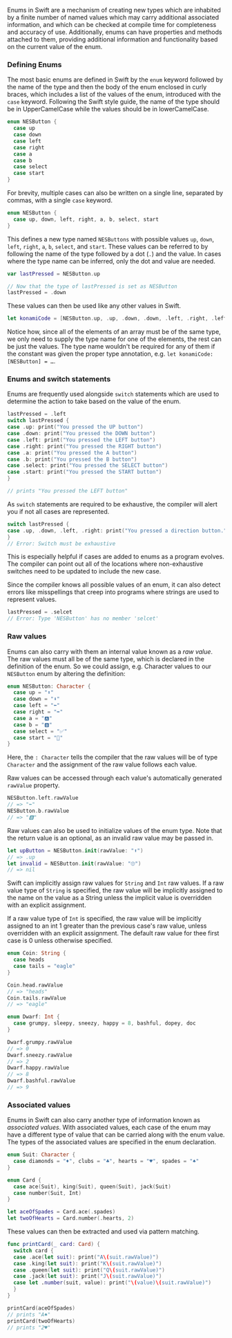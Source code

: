 Enums in Swift are a mechanism of creating new types which are inhabited by a finite number of named values which may carry additional associated information, and which can be checked at compile time for completeness and accuracy of use. Additionally, enums can have properties and methods attached to them, providing additional information and functionality based on the current value of the enum.

### Defining Enums

The most basic enums are defined in Swift by the `enum` keyword followed by the name of the type and then the body of the enum enclosed in curly braces, which includes a list of the values of the enum, introduced with the `case` keyword. Following the Swift style guide, the name of the type should be in UpperCamelCase while the values should be in lowerCamelCase.

```swift
enum NESButton {
  case up
  case down
  case left
  case right
  case a
  case b
  case select
  case start
}
```

For brevity, multiple cases can also be written on a single line, separated by commas, with a single `case` keyword.

```swift
enum NESButton {
  case up, down, left, right, a, b, select, start
}
```

This defines a new type named `NESButtons` with possible values `up`, `down`, `left`, `right`, `a`, `b`, `select`, and `start`. These values can be referred to by following the name of the type followed by a dot (`.`) and the value. In cases where the type name can be inferred, only the dot and value are needed.

```swift
var lastPressed = NESButton.up

// Now that the type of lastPressed is set as NESButton
lastPressed = .down
```

These values can then be used like any other values in Swift.

```swift
let konamiCode = [NESButton.up, .up, .down, .down, .left, .right, .left, .right, .b, .a]
```

Notice how, since all of the elements of an array must be of the same type, we only need to supply the type name for one of the elements, the rest can be just the values. The type name wouldn't be required for any of them if the constant was given the proper type annotation, e.g. `let konamiCode: [NESButton] = …`.

### Enums and switch statements

Enums are frequently used alongside `switch` statements which are used to determine the action to take based on the value of the enum.

```swift
lastPressed = .left
switch lastPressed {
case .up: print("You pressed the UP button")
case .down: print("You pressed the DOWN button")
case .left: print("You pressed the LEFT button")
case .right: print("You pressed the RIGHT button")
case .a: print("You pressed the A button")
case .b: print("You pressed the B button")
case .select: print("You pressed the SELECT button")
case .start: print("You pressed the START button")
}

// prints "You pressed the LEFT button"
```

As `switch` statements are required to be exhaustive, the compiler will alert you if not all cases are represented.

```swift
switch lastPressed {
case .up, .down, .left, .right: print("You pressed a direction button.")
}
// Error: Switch must be exhaustive
```

This is especially helpful if cases are added to enums as a program evolves. The compiler can point out all of the locations where non-exhaustive switches need to be updated to include the new case.

Since the compiler knows all possible values of an enum, it can also detect errors like misspellings that creep into programs where strings are used to represent values.

```swift
lastPressed = .selcet
// Error: Type 'NESButton' has no member 'selcet'
```

### Raw values

Enums can also carry with them an internal value known as a _raw value_. The raw values must all be of the same type, which is declared in the definition of the enum. So we could assign, e.g. Character values to our `NESButton` enum by altering the definition:

```swift
enum NESButton: Character {
  case up = "⬆️"
  case down = "⬇️"
  case left = "⬅️"
  case right = "➡️"
  case a = "🅰️"
  case b = "🅱️"
  case select = "✅"
  case start = "🚦"
}
```

Here, the `: Character` tells the compiler that the raw values will be of type `Character` and the assignment of the raw value follows each value.

Raw values can be accessed through each value's automatically generated `rawValue` property.

```swift
NESButton.left.rawValue
// => "⬅️"
NESButton.b.rawValue
// => "🅱️"
```

Raw values can also be used to initialize values of the enum type. Note that the return value is an optional, as an invalid raw value may be passed in.

```swift
let upButton = NESButton.init(rawValue: "⬆️")
// => .up
let invalid = NESButton.init(rawValue: "🙄")
// => nil
```

Swift can implicitly assign raw values for `String` and `Int` raw values. If a raw value type of `String` is specified, the raw value will be implicitly assigned to the name on the value as a String unless the implicit value is overridden with an explicit assignment.

If a raw value type of `Int` is specified, the raw value will be implicitly assigned to an int 1 greater than the previous case's raw value, unless overridden with an explicit assignment. The default raw value for thee first case is 0 unless otherwise specified.

```swift
enum Coin: String {
  case heads
  case tails = "eagle"
}

Coin.head.rawValue
// => "heads"
Coin.tails.rawValue
// => "eagle"

enum Dwarf: Int {
  case grumpy, sleepy, sneezy, happy = 8, bashful, dopey, doc
}

Dwarf.grumpy.rawValue
// => 0
Dwarf.sneezy.rawValue
// => 2
Dwarf.happy.rawValue
// => 8
Dwarf.bashful.rawValue
// => 9
```

### Associated values

Enums in Swift can also carry another type of information known as _associated values_. With associated values, each case of the enum may have a different type of value that can be carried along with the enum value. The types of the associated values are specified in the enum declaration.

```swift
enum Suit: Character {
  case diamonds = "♦️", clubs = "♣️", hearts = "♥️", spades = "♠️"
}

enum Card {
  case ace(Suit), king(Suit), queen(Suit), jack(Suit)
  case number(Suit, Int)
}

let aceOfSpades = Card.ace(.spades)
let twoOfHearts = Card.number(.hearts, 2)
```

These values can then be extracted and used via pattern matching.

```swift
func printCard(_ card: Card) {
  switch card {
  case .ace(let suit): print("A\(suit.rawValue)")
  case .king(let suit): print("K\(suit.rawValue)")
  case .queen(let suit): print("Q\(suit.rawValue)")
  case .jack(let suit): print("J\(suit.rawValue)")
  case let .number(suit, value): print("\(value)\(suit.rawValue)")
  }
}

printCard(aceOfSpades)
// prints "A♠️"
printCard(twoOfHearts)
// prints "2♥️"
```
